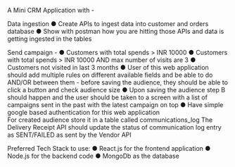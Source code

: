 A Mini CRM Application with  - 

Data ingestion
● Create APIs to ingest data into customer and orders database
● Show with postman how you are hitting those APIs and data is getting ingested in the tables

Send campaign - 
● Customers with total spends > INR 10000
● Customers with total spends > INR 10000 AND max number of visits are 3
● Customers not visited in last 3 months
● User of this web application should add multiple rules on different available fields and be able to do AND/OR between them - before saving the audience, they should be able to click a button and check audience size
● Upon saving the audience step B should happen and the user should be taken to a screen with a list of campaigns sent in the past with the latest campaign on top
● Have simple google based authentication for this web application        
For created audience store it in a table called communications_log 
The Delivery Receipt API should update the status of communication log entry as
SENT/FAILED as sent by the Vendor API

Preferred Tech Stack to use:
● React.js for the frontend application
● Node.js for the backend code
● MongoDb as the database
